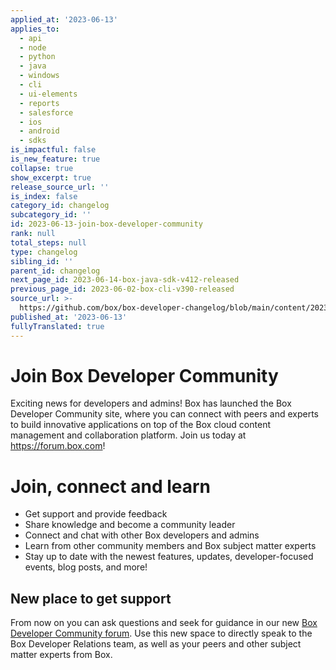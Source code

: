 ```yaml
---
applied_at: '2023-06-13'
applies_to:
  - api
  - node
  - python
  - java
  - windows
  - cli
  - ui-elements
  - reports
  - salesforce
  - ios
  - android
  - sdks
is_impactful: false
is_new_feature: true
collapse: true
show_excerpt: true
release_source_url: ''
is_index: false
category_id: changelog
subcategory_id: ''
id: 2023-06-13-join-box-developer-community
rank: null
total_steps: null
type: changelog
sibling_id: ''
parent_id: changelog
next_page_id: 2023-06-14-box-java-sdk-v412-released
previous_page_id: 2023-06-02-box-cli-v390-released
source_url: >-
  https://github.com/box/box-developer-changelog/blob/main/content/2023/06-13-join-box-developer-community.md
published_at: '2023-06-13'
fullyTranslated: true
---
```

# Join Box Developer Community

Exciting news for developers and admins! Box has launched the Box Developer Community site, where you can connect with peers and experts to build innovative applications on top of the Box cloud content management and collaboration platform. Join us today at <https://forum.box.com>!

<!-- more -->

# Join, connect and learn

* Get support and provide feedback
* Share knowledge and become a community leader
* Connect and chat with other Box developers and admins
* Learn from other community members and Box subject matter experts
* Stay up to date with the newest features, updates, developer-focused events, blog posts, and more!

## New place to get support

From now on you can ask questions and seek for guidance in our new [Box Developer Community forum][1]. Use this new space to  directly speak to the Box Developer Relations team, as well as your peers and other subject matter experts from Box.

[1]: https://forum.box.com/
